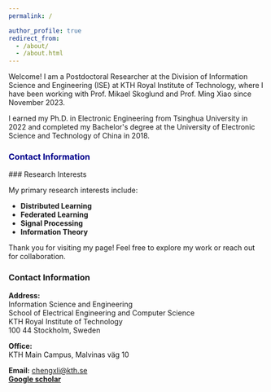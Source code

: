 ```yaml
---
permalink: /

author_profile: true
redirect_from: 
  - /about/
  - /about.html
---
```


Welcome!
I am a Postdoctoral Researcher at the Division of Information Science and Engineering (ISE) at KTH Royal Institute of Technology, where I have been working with Prof. Mikael Skoglund and Prof. Ming Xiao since November 2023.

I earned my Ph.D. in Electronic Engineering from Tsinghua University in 2022 and completed my Bachelor's degree at the University of Electronic Science and Technology of China in 2018.
<h3 style="color: #00008B;">Contact Information</h3>
### Research Interests

My primary research interests include:

- **Distributed Learning**
- **Federated Learning**
- **Signal Processing**
- **Information Theory**
  
Thank you for visiting my page! Feel free to explore my work or reach out for collaboration.

### Contact Information

**Address:**  
Information Science and Engineering  
School of Electrical Engineering and Computer Science  
KTH Royal Institute of Technology  
100 44 Stockholm, Sweden  

**Office:**  
KTH Main Campus, Malvinas väg 10  

**Email:** [chengxli@kth.se](chengxli@kth.se)  
[**Google scholar**](https://scholar.google.com/citations?hl=en&user=elsum5sAAAAJ&view_op=list_works)

